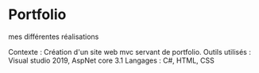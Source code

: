 # Portfolio
mes différentes réalisations

Contexte : Création d'un site web mvc servant de portfolio.
Outils utilisés : Visual studio 2019, AspNet core 3.1
Langages : C#, HTML, CSS
